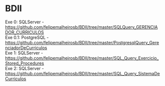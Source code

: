 # BDII
Exe 0: SQLServer - https://github.com/felipemalheirosb/BDII/tree/master/SQLQuery_GERENCIADOR_CURRICULOS<br>
Exe 0.1: PostgreSQL - https://github.com/felipemalheirosb/BDII/tree/master/PostgresqlQuery_GerenciadorDeCurriculos<br>
Exe 1: SQLServer - https://github.com/felipemalheirosb/BDII/tree/master/SQL_Query_Exercicio_Stored_Procedures<br>
Exe 2: SQLServer - https://github.com/felipemalheirosb/BDII/tree/master/SQL_Query_SistemaDeCurriculos<br>
